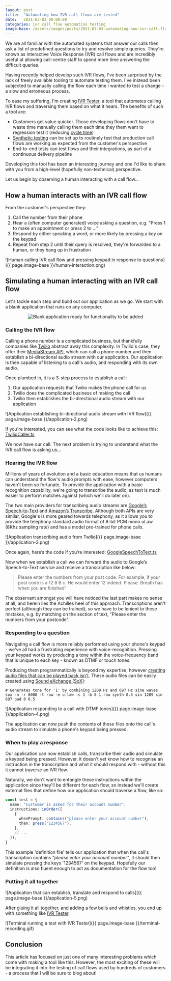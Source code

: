 ```yaml
---
layout: post
title:  "Automating how IVR call flows are tested"
date:   2021-03-03 00:00:00
categories: ivr call flow automation testing
image-base: /assets/images/posts/2021-03-03-automating-how-ivr-call-flows-are-tested
---
```


We are all familiar with the automated systems that answer our calls then ask a list of predefined questions to try and
resolve simple queries. They're known as Interactive Voice Response (IVR) call flows and are incredibly useful at
allowing call-centre staff to spend more time answering the difficult queries.

Having recently helped develop such IVR flows, I've been surprised by the lack of freely available tooling to automate
testing them. I've instead been subjected to manually calling the flow each time I wanted to test a change - a slow and
erroneous process.

To ease my suffering, I'm creating [IVR Tester](https://github.com/SketchingDev/ivr-tester), a tool that automates 
calling IVR flows and traversing them based on what it hears. The benefits of such a tool are:

- Customers get value quicker. Those developing flows don't have to waste time manually calling them each time they them
  want to regression test it (reducing [cycle time](https://www.davefarley.net/?p=218))
- [Synthetic testing](https://en.wikipedia.org/wiki/Synthetic_monitoring) can be set up to routinely test that 
  production call flows are working as expected from the customer's perspective  
- End-to-end tests can test flows and their integrations, as part of a continuous delivery pipeline

Developing this tool has been an interesting journey and one I'd like to share with you from a high-level (hopefully 
non-technical) perspective.

Let us begin by observing a human interacting with a call flow...

## How a human interacts with an IVR call flow

From the customer's perspective they:

1. Call the number from their phone
2. Hear a (often computer generated) voice asking a question, e.g. "Press 1 to make an appointment or press 2 to ..."
3. Respond by either speaking a word, or more likely by pressing a key on the keypad
4. Repeat from step 2 until their query is resolved, they're forwarded to a human, or they hang up in frustration

![Human calling IVR call flow and pressing keypad in response to questions]({{ page.image-base }}/human-interaction.png)

## Simulating a human interacting with an IVR call flow

Let's tackle each step and build out our application as we go. We start with a blank application that runs on any
computer.

<p style="text-align: center">
  <img alt="Blank application ready for functionality to be added" src="{{ page.image-base }}/application-1.png" />
</p>

### Calling the IVR flow

Calling a phone number is a complicated business, but thankfully companies like [Twilio](http://twilio.com/) abstract 
away this complexity. In Twilio's case, they offer their
[MediaStream API](https://www.twilio.com/blog/media-streams-public-beta), which can call a phone number and then 
establish a bi-directional audio stream with our application. Our application is then capable of listening to a call's 
audio, and responding with its own audio.

Once plumbed in, it is a 3-step process to establish a call:

1. Our application requests that Twilio makes the phone call for us
2. Twilio does the complicated business of making the call
3. Twilio then establishes the bi-directional audio stream with our application

![Application establishing bi-directional audio stream with IVR flow]({{ page.image-base }}/application-2.png)

If you're interested, you can see what the code looks like to achieve this: [TwilioCaller.ts](https://github.com/SketchingDev/ivr-tester/blob/4d85b12d4d1187072145690e70f4a6a456401119/packages/ivr-tester/src/call/TwilioCaller.ts#L40-L61)

We now have our call. The next problem is trying to understand what the IVR call flow is asking us...

### Hearing the IVR flow

Millions of years of evolution and a basic education means that us humans can understand the flow's audio prompts with
ease, however computers haven't been so fortunate. To provide the application with a basic recognition capability, we're
going to transcribe the audio, as text is much easier to perform matches against (which we'll do later on).

The two main providers for transcribing audio streams are
[Google’s Speech-to-Text](https://cloud.google.com/speech-to-text) and
[Amazon’s Transcribe](https://aws.amazon.com/transcribe/). Although both APIs are very similar, Google's is more geared
towards telephony, as it allows you to provide the telephony standard audio format of 8-bit PCM mono uLaw 
(8Khz sampling rate) and has a model pre-trained for phone calls.

![Application transcribing audio from Twilio]({{ page.image-base }}/application-3.png)

Once again, here’s the code if you’re interested: [GoogleSpeechToText.ts](https://github.com/SketchingDev/ivr-tester/blob/4d85b12d4d1187072145690e70f4a6a456401119/packages/transcriber-google-speech-to-text/src/GoogleSpeechToText.ts)

Now when we establish a call we can forward the audio to Google’s Speech-to-Text service and receive a transcription 
like below:

> Please enter the numbers from your post code. For example, if your post code is a 12 8 B c. He would enter 12 indeed.
> Please. Breath has when you are finished”

The observant amongst you will have noticed the last part makes no sense at all, and herein lies the Achilles heel of
this approach. Transcriptions aren't perfect (although they can be trained), so we have to be lenient to these mistakes,
e.g. by matching on the section of text, "Please enter the numbers from your postcode".


### Responding to a question

Navigating a call flow is more reliably performed using your phone's keypad - we've all had a frustrating experience
with voice-recognition. Pressing your keypad works by producing a tone within the voice-frequency band that is unique
to each key - known as DTMF or touch tones.

Producing them programmatically is beyond my expertise, however [creating audio files that can be played back 
isn't](https://github.com/SketchingDev/ivr-tester/tree/4d85b12d4d1187072145690e70f4a6a456401119/packages/ivr-tester/src/call/dtmf/raw). 
These audio files can be easily created using [Sound eXchange (SoX)](http://sox.sourceforge.net/):

```shell
# Generates tone for '1' by combining 1209 Hz and 697 Hz sine waves
sox -n -r 8000 -t raw -e u-law -c 1 -b 8 1.raw synth 0.5 sin 1209 sin 697 pad 0 0.5
```

![Application responding to a call with DTMF tones]({{ page.image-base }}/application-4.png)

The application can now push the contents of these files onto the call's audio stream to simulate a phone's keypad 
being pressed.

### When to play a response

Our application can now establish calls, transcribe their audio and simulate a keypad being pressed. However, it doesn't
yet know how to recognise an instruction in the transcription and what it should respond with - without this it cannot
traverse an IVR flow.

Naturally, we don't want to entangle these instructions within the application since they'll be different for each flow,
so instead we'll create external files that define how our application should traverse a flow, like so:

```typescript
const test = {
  name: "Customer is asked for their account number",
  instructions: inOrder([
    {
      whenPrompt: contains("please enter your account number"),
      then: press("1234567"),
    },
    // ...
  ]),
}
```

This example 'definition file' tells our application that when the call's transcription contains *"please enter your
account number"*, it should then simulate pressing the keys '1234567' on the keypad. Hopefully our definition is also
fluent enough to act as documentation for the flow too!


### Putting it all together

![Application that can establish, translate and respond to calls]({{ page.image-base }}/application-5.png)

After gluing it all together, and adding a few bells and whistles, you end up with something like 
[IVR Tester](https://github.com/SketchingDev/ivr-tester).

![Terminal running a test with IVR Tester]({{ page.image-base }}/terminal-recording.gif)

## Conclusion

This article has focused on just one of many interesting problems which come with making a tool like this. However,
the most exciting of these will be integrating it into the testing of call flows used by hundreds of customers - a
process that I will be sure to blog about!

